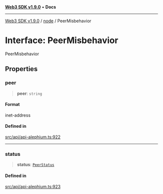 [**Web3 SDK v1.9.0**](../../../README.md) • **Docs**

***

[Web3 SDK v1.9.0](../../../globals.md) / [node](../README.md) / PeerMisbehavior

# Interface: PeerMisbehavior

PeerMisbehavior

## Properties

### peer

> **peer**: `string`

#### Format

inet-address

#### Defined in

[src/api/api-alephium.ts:922](https://github.com/Mystic-Nayy/alephium-web3/blob/ee41f5e0e7d7fb0b155fe62f05b2ac03772895ca/packages/web3/src/api/api-alephium.ts#L922)

***

### status

> **status**: [`PeerStatus`](../type-aliases/PeerStatus.md)

#### Defined in

[src/api/api-alephium.ts:923](https://github.com/Mystic-Nayy/alephium-web3/blob/ee41f5e0e7d7fb0b155fe62f05b2ac03772895ca/packages/web3/src/api/api-alephium.ts#L923)
